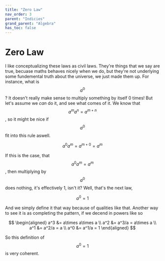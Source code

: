 ```yaml
---
title: "Zero Law"
nav_order: 3
parent: "Indicies"
grand_parent: "Algebra"
has_toc: false
---
```


# Zero Law

I like conceptualizing these laws as civil laws. They're things that we say are true, becuase maths behaves nicely when we do, but they're not underlying some fundemental truth about the universe, we just made them up. For instance, what is $$a^0$$?
It doesn't really make sense to multiply something by itself 0 times!
But let's assume we *can* do it, and see what comes of it.
We know that $$a^ma^n=a^{m+n}$$, so it might be nice if $$a^0$$ fit into this rule aswell.

$$a^0a^m=a^{m+0}=a^m$$

If this is the case, that $$a^0a^m=a^m$$, then multiplying by $$a^0$$ does nothing, it's effectively 1, isn't it?
Well, that's the next law, 

$$a^0 = 1$$

And we simply define it that way because of qualities like that.
Another way to see it is as completing the pattern, if we decend in powers like so

$$
\begin{aligned}
a^3 &= a\times a\times a \\
a^2 &= a^3/a = a\times a \\
a^1 &= a^2/a = a \\
a^0 &= a^1/a = 1
\end{aligned}
$$

So this definition of $$a^0=1$$ is very coherent.